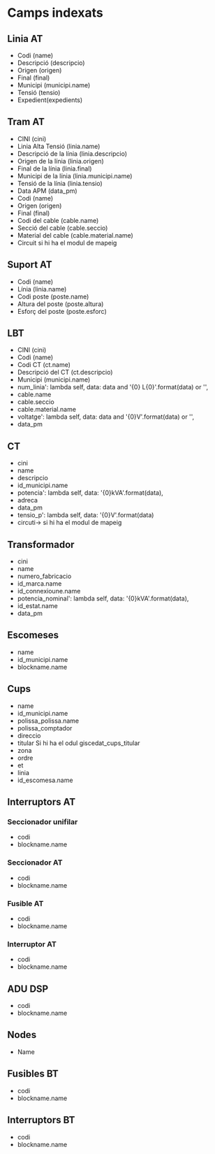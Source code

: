 # Camps indexats

## Linia AT
- Codi (name)
- Descripció (descripcio)
- Origen (origen)
- Final (final)
- Municipi (municipi.name)
- Tensió (tensio)
- Expedient(expedients)

## Tram AT
- CINI (cini)
- Linia Alta Tensió (linia.name)
- Descripció de la línia (linia.descripcio)
- Origen de la línia (linia.origen)
- Final de la línia (linia.final)
- Municipi de la línia (linia.municipi.name)
- Tensió de la línia (linia.tensio)
- Data APM (data_pm)
- Codi (name)
- Origen (origen)
- Final (final)
- Codi del cable (cable.name)
- Secció del cable (cable.seccio)
- Material del cable (cable.material.name)
- Circuit si hi ha el modul de mapeig

## Suport AT
- Codi (name)
- Línia (linia.name)
- Codi poste (poste.name)
- Altura del poste (poste.altura)
- Esforç del poste (poste.esforc)

## LBT
- CINI (cini)
- Codi (name)
- Codi CT (ct.name)
- Descripció del CT (ct.descripcio)
- Municipi (municipi.name)
- num_linia': lambda self, data: data and '{0} L{0}'.format(data) or '',
- cable.name
- cable.seccio
- cable.material.name
- voltatge': lambda self, data: data and '{0}V'.format(data) or '',
- data_pm

## CT
- cini
- name
- descripcio
- id_municipi.name
- potencia': lambda self, data: '{0}kVA'.format(data),
- adreca
- data_pm
- tensio_p': lambda self, data: '{0}V'.format(data)
- circuti-> si hi ha el modul de mapeig

## Transformador
- cini
- name
- numero_fabricacio
- id_marca.name
- id_connexioune.name
- potencia_nominal': lambda self, data: '{0}kVA'.format(data),
- id_estat.name
- data_pm

## Escomeses
- name
- id_municipi.name
- blockname.name

## Cups
- name
- id_municipi.name
- polissa_polissa.name
- polissa_comptador
- direccio
- titular Si hi ha el odul giscedat_cups_titular
- zona
- ordre
- et
- linia
- id_escomesa.name

## Interruptors AT
### Seccionador unifilar
- codi
- blockname.name

### Seccionador AT
- codi
- blockname.name

### Fusible AT
- codi
- blockname.name

### Interruptor AT
- codi
- blockname.name

## ADU DSP
- codi
- blockname.name

## Nodes
- Name

## Fusibles BT
- codi
- blockname.name

## Interruptors BT
- codi
- blockname.name
